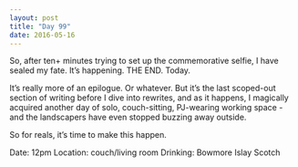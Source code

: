 ```yaml
---
layout: post
title: "Day 99"
date: 2016-05-16
---
```


So, after ten+ minutes trying to set up the commemorative selfie, I have sealed my fate. It’s happening. THE END. Today. 

It’s really more of an epilogue. Or whatever. But it’s the last scoped-out section of writing before I dive into rewrites, and as it happens, I magically acquired another day of solo, couch-sitting, PJ-wearing working space - and the landscapers have even stopped buzzing away outside. 

So for reals, it’s time to make this happen. 

Date: 12pm 
Location: couch/living room
Drinking: Bowmore Islay Scotch
